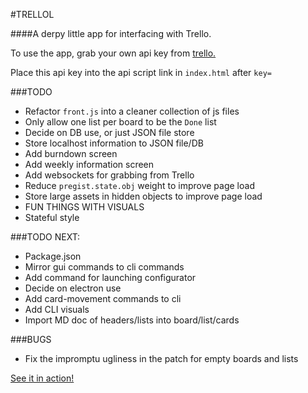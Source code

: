#TRELLOL

####A derpy little app for interfacing with Trello.

To use the app, grab your own api key from [trello.](https://developers.trello.com/authorize)

Place this api key into the api script link in `index.html` after `key=`

###TODO
* Refactor `front.js` into a cleaner collection of js files
* Only allow one list per board to be the `Done` list
* Decide on DB use, or just JSON file store
* Store localhost information to JSON file/DB
* Add burndown screen
* Add weekly information screen
* Add websockets for grabbing from Trello
* Reduce `pregist.state.obj` weight to improve page load
* Store large assets in hidden objects to improve page load
* FUN THINGS WITH VISUALS
* Stateful style

###TODO NEXT:
* Package.json
* Mirror gui commands to cli commands
* Add command for launching configurator
* Decide on electron use
* Add card-movement commands to cli
* Add CLI visuals
* Import MD doc of headers/lists into board/list/cards

###BUGS
* Fix the impromptu ugliness in the patch for empty boards and lists

[See it in action!](http://trellol.bitballoon.com)
